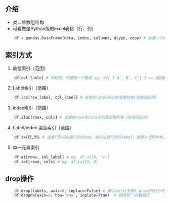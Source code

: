 ## 介绍  
   + 类二维数组结构  
   + 可看做是Python版的excel表格（行、列）  

```python
    df = pandas.DataFrame(data, index, columns, dtype, copy) # 创建一个dataframe实例  
```
## 索引方式 
1. 直接索引（范围）  
```python
    df[col_lable] # 列标签，可接受一个数组 eg. df[ ['A','B','C'] ] => 返回ABC三列的dataframe实例
```

2. Label索引（范围）  
```python
    df.loc[row_label, col_label] # 这里的label可以是范围列表(双侧闭区间)
```

3. index索引（范围）  
```python
    df.iloc[rowx, colx] # 这里的rowx和colx可以是范围列表（双侧闭区间）
```

4. Label/index 混合索引（范围）  
```python
    df.ix(行,列) # 这里行列可以是行列的inx，也可以是行列的label。使用方式可参考上述1、2两条
```

5. 单一元素索引  
```python
    df.at[rowx, col_label] # eg. df.at[0, 'a']
    df.iat[rowx, colx] # eg. df.iat[0, 0]
```

## drop操作
```python
    df.drop(labels, axis=0, inplace=False) # 按labels(列表) drop目标行/列，axis(0-默认行 1-列)，inplace表示在源数据上进行操作
    df.dropna(axis=0, how='any', inplace=True)  # 剔除有""的数据行
```
